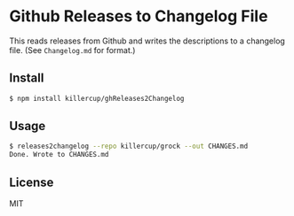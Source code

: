 # Github Releases to Changelog File

This reads releases from Github and writes the descriptions to a changelog file. (See `Changelog.md` for format.)

## Install

```bash
$ npm install killercup/ghReleases2Changelog
```

## Usage

```bash
$ releases2changelog --repo killercup/grock --out CHANGES.md
Done. Wrote to CHANGES.md
```

## License

MIT